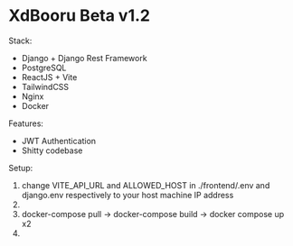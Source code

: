 <h1>XdBooru Beta v1.2</h1>
<p>Stack:</p>
<ul>
  <li>Django + Django Rest Framework</li>
  <li>PostgreSQL</li>
  <li>ReactJS + Vite</li>
  <li>TailwindCSS</li>
  <li>Nginx</li>
  <li>Docker</li>
</ul>
<p>Features:</p>
<ul>
  <li>JWT Authentication</li>
  <li>Shitty codebase</li>
</ul>

<p>Setup:</p>
<ol>
  <li>change VITE_API_URL and ALLOWED_HOST in ./frontend/.env and django.env respectively to your host machine IP address<li>
  <li>docker-compose pull -> docker-compose build -> docker compose up x2</li>
  <li></li>
</ol>
